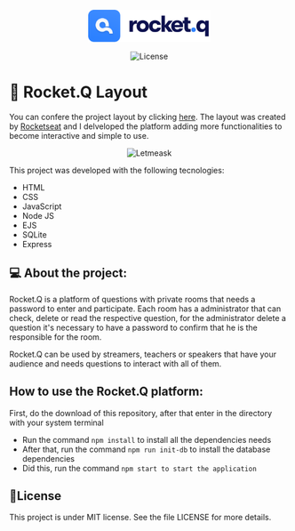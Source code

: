  <p align="center">
  <img alt="Rocket.Q" title="Rocket.Q" src="https://raw.githubusercontent.com/davilucena222/RocketQ/faf792b860c07dc4369e05cf637fb26db28f8b2f/public/images/logo2.svg" width="220px" />
 
  <p align="center">
   <img alt="License" src="https://img.shields.io/static/v1?label=license&message=MIT&color=49AA26&labelColor=000000">
 </p>
</p>


 # 🔖 Rocket.Q Layout
 You can confere the project layout by clicking <a target="_blank" href="https://www.figma.com/community/file/1009821158959690135/Roquet.q">here</a>. The layout was created by <a target="_blank" href="https://www.rocketseat.com.br">Rocketseat</a> and I delveloped the platform adding more functionalities to become interactive and simple to use.
 
 <p align="center">
    <img alt="Letmeask" src="" target="_blank" />
</p>

<p>This project was developed with the following tecnologies: </p>
<ul>
  <li>HTML</li>
  <li>CSS</li>
  <li>JavaScript</li>
  <li>Node JS</li>
  <li>EJS</li>
  <li>SQLite</li>
  <li>Express</li>
</ul>

<h2>💻 About the project: </h2>
<p> 
  Rocket.Q is a platform of questions with private rooms that needs a password to enter and participate. Each room has a administrator that
  can check, delete or read the respective question, for the administrator delete a question it's necessary to have a password to confirm 
  that he is the responsible for the room.
  
  Rocket.Q can be used by streamers, teachers or speakers that have your audience and needs questions to interact with all of them.
</p>

<h2>How to use the Rocket.Q platform: </h2>
<p>First, do the download of this repository, after that enter in the directory with your system terminal</p>
<ul>
  <li>Run the command <code>npm install</code> to install all the dependencies needs</li>
  <li>After that, run the command <code>npm run init-db</code> to install the database dependencies</li>
  <li>Did this, run the command <code>npm start to start the application</code></li>
</ul>

<h2>📝License</h2>
<p>This project is under MIT license. See the file LICENSE for more details.</p>

